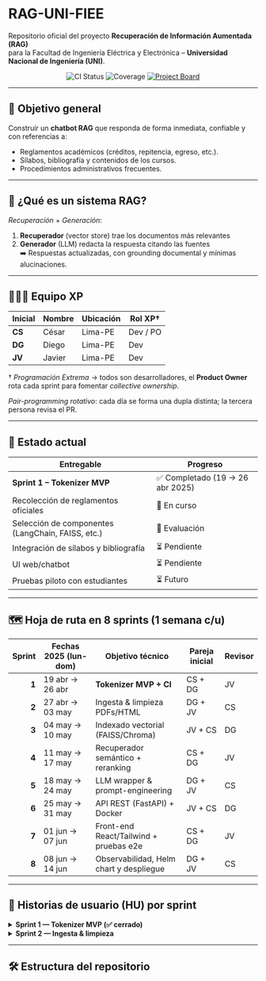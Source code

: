 # RAG-UNI-FIEE

Repositorio oficial del proyecto **Recuperación de Información Aumentada (RAG)**  
para la Facultad de Ingeniería Eléctrica y Electrónica – **Universidad Nacional de Ingeniería (UNI)**.

<p align="center">
  <img src="https://img.shields.io/github/actions/workflow/status/&lt;ORG&gt;/&lt;REPO&gt;/ci.yml?label=CI" alt="CI Status"/>
  <img src="https://img.shields.io/endpoint?url=https://codecov.io/api/gh/&lt;ORG&gt;/&lt;REPO&gt;/coverage_badge.json" alt="Coverage"/>
  <a href="https://github.com/&lt;ORG&gt;/&lt;REPO&gt;/projects/1">
    <img src="https://img.shields.io/badge/kanban-board-blueviolet" alt="Project Board"/>
  </a>
</p>

---

## 🎯 Objetivo general
Construir un **chatbot RAG** que responda de forma inmediata, confiable y con referencias a:

* Reglamentos académicos (créditos, repitencia, egreso, etc.).
* Sílabos, bibliografía y contenidos de los cursos.
* Procedimientos administrativos frecuentes.

---

## 🤖 ¿Qué es un sistema RAG?
*Recuperación* + *Generación*:  
1. **Recuperador** (vector store) trae los documentos más relevantes  
2. **Generador** (LLM) redacta la respuesta citando las fuentes  
➡️ Respuestas actualizadas, con grounding documental y mínimas alucinaciones.

---

## 🧑‍🤝‍🧑 Equipo XP

| Inicial | Nombre  | Ubicación | Rol XP† |
|---------|---------|-----------|---------|
| **CS**  | César   | Lima-PE   | Dev / PO |
| **DG**  | Diego   | Lima-PE   | Dev |
| **JV**  | Javier  | Lima-PE   | Dev |

† _Programación Extrema_ → todos son desarrolladores, el **Product Owner** rota cada sprint para fomentar _collective ownership_.

*Pair-programming rotativo*: cada día se forma una dupla distinta; la tercera persona revisa el PR.

---

## 🚦 Estado actual

| Entregable                               | Progreso |
|------------------------------------------|----------|
| **Sprint 1 – Tokenizer MVP**             | ✅ Completado (19 → 26 abr 2025) |
| Recolección de reglamentos oficiales     | 🔄 En curso |
| Selección de componentes (LangChain, FAISS, etc.) | 🔄 Evaluación |
| Integración de sílabos y bibliografía    | ⏳ Pendiente |
| UI web/chatbot                           | ⏳ Pendiente |
| Pruebas piloto con estudiantes           | ⏳ Futuro |

---

## 🗺️ Hoja de ruta en 8 sprints (1 semana c/u)

| Sprint | Fechas 2025 (lun-dom) | Objetivo técnico                                               | Pareja inicial | Revisor |
|-------:|----------------------|----------------------------------------------------------------|----------------|---------|
| **1** | 19 abr → 26 abr | **Tokenizer MVP + CI**                                | CS + DG | JV |
| **2** | 27 abr → 03 may | Ingesta & limpieza PDFs/HTML                           | DG + JV | CS |
| **3** | 04 may → 10 may | Indexado vectorial (FAISS/Chroma)                      | JV + CS | DG |
| **4** | 11 may → 17 may | Recuperador semántico + reranking                      | CS + DG | JV |
| **5** | 18 may → 24 may | LLM wrapper & prompt-engineering                       | DG + JV | CS |
| **6** | 25 may → 31 may | API REST (FastAPI) + Docker                            | JV + CS | DG |
| **7** | 01 jun → 07 jun | Front-end React/Tailwind + pruebas e2e                 | CS + DG | JV |
| **8** | 08 jun → 14 jun | Observabilidad, Helm chart y despliegue                | DG + JV | CS |

---

## 📑 Historias de usuario (HU) por sprint

<details>
<summary><strong>Sprint 1 — Tokenizer MVP (✅ cerrado)</strong></summary>

| HU | Título                                    | Pts | PR / Issue |
|----|-------------------------------------------|-----|-----------|
| HU-1 | Tokenizar texto crudo (UTF-8, puntuación) | 3 | # xx |
| HU-2 | Configurar CI (Black, Ruff, pytest-cov)   | 2 | # xx |
| HU-3 | CLI round-trip encode → decode            | 1 | # xx |

</details>

<details>
<summary><strong>Sprint 2 — Ingesta & limpieza</strong></summary>

| HU | Título                                     | Pts | Estado |
|----|--------------------------------------------|-----|--------|
| HU-4 | ETL de PDFs/HTML a texto plano            | 3 | ☐ |
| HU-5 | Normalizar acentos y caracteres           | 2 | ☐ |
| HU-6 | QA tamaño y duplicados                    | 1 | ☐ |
</details>

<!-- Copiar/pegar y adaptar para HUs de sprints 3-8 -->

---

## 🛠️ Estructura del repositorio

